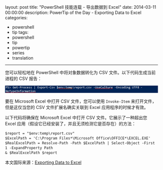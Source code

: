 ﻿layout: post
title: "PowerShell 技能连载 - 导出数据到 Excel"
date: 2014-03-11 00:00:00
description: PowerTip of the Day - Exporting Data to Excel
categories:
- powershell
- tip
tags:
- powershell
- tip
- powertip
- series
- translation
---
您可以轻松地在 PowerShell 中将对象数据转化为 CSV 文件。以下代码生成当前进程的 CSV 报告：

![](/img/2014-03-11-exporting-data-to-excel-001.png)

要在 Microsoft Excel 中打开 CSV 文件，您可以使用 `Invoke-Item` 来打开文件，但是这仅当您的 CSV 文件扩展名确实关联到 Excel 应用程序的时候才有效。

以下代码将确保在 Microsoft Excel 中打开 CSV 文件。它展示了一种超出您 Excel 应用（假设它已经安装了，并且无须检测它是否存在）的方法：

    $report = "$env:temp\report.csv"
    $ExcelPath = 'C:\Program Files*\Microsoft Office\OFFICE*\EXCEL.EXE'
    $RealExcelPath = Resolve-Path -Path $ExcelPath | Select-Object -First 1 -ExpandProperty Path
    & $RealExcelPath $report 

<!--more-->
本文国际来源：[Exporting Data to Excel](http://community.idera.com/powershell/powertips/b/tips/posts/exporting-data-to-excel)
